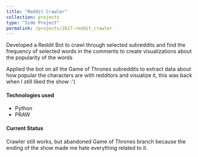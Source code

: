 ```yaml
---
title: "Reddit Crawler"
collection: projects
type: "Side Project"
permalink: /projects/2017-reddit_crawler
---
```


Developed a Reddit Bot to crawl through selected subreddits and find the frequency of selected words in the comments to create visualizations about the popularity of the words

Applied the bot on all the Game of Thrones subreddits to extract data about how popular the characters are with redditors and visualize it, this was back when I still liked the show :'(

#### Technologies used
* Python
* PRAW

#### Current Status
Crawler still works, but abandoned Game of Thrones branch because the ending of the show made me hate everything related to it.

